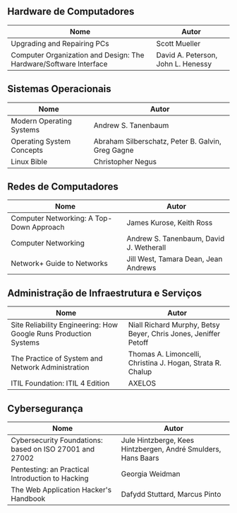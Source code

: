 ## Hardware de Computadores


| Nome                                                              | Autor                              |
| ----------------------------------------------------------------- | ---------------------------------- |
| Upgrading and Repairing PCs                                       | Scott Mueller                      |
| Computer Organization and Design: The Hardware/Software Interface | David A. Peterson, John L. Henessy |


## Sistemas Operacionais

| Nome                      | Autor                                             |
| ------------------------- | ------------------------------------------------- |
| Modern Operating Systems  | Andrew S. Tanenbaum                               |
| Operating System Concepts | Abraham Silberschatz, Peter B. Galvin, Greg Gagne |
| Linux Bible               | Christopher Negus                                 |

## Redes de Computadores

| Nome                                     | Autor                                   |
| ---------------------------------------- | --------------------------------------- |
| Computer Networking: A Top-Down Approach | James Kurose, Keith Ross                |
| Computer Networking                      | Andrew S. Tanenbaum, David J. Wetherall |
| Network+ Guide to Networks               | Jill West, Tamara Dean, Jean Andrews    |

## Administração de Infraestrutura e Serviços

| Nome                                                             | Autor                                                           |
| ---------------------------------------------------------------- | --------------------------------------------------------------- |
| Site Reliability Engineering: How Google Runs Production Systems | Niall Richard Murphy, Betsy Beyer, Chris Jones, Jeniffer Petoff |
| The Practice of System and Network Administration                | Thomas A. Limoncelli, Christina J. Hogan, Strata R. Chalup      |
| ITIL Foundation: ITIL 4 Edition                                  | AXELOS                                                          |

## Cybersegurança

| Nome                                                    | Autor                                                         |
| ------------------------------------------------------- | ------------------------------------------------------------- |
| Cybersecurity Foundations: based on ISO 27001 and 27002 | Jule Hintzberge, Kees Hintzbergen, André Smulders, Hans Baars |
| Pentesting: an Practical Introduction to Hacking        | Georgia Weidman                                               |
| The Web Application Hacker's Handbook                   | Dafydd Stuttard, Marcus Pinto                                 |
